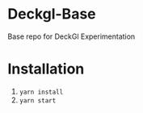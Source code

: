 # Deckgl-Base
Base repo for DeckGl Experimentation

# Installation

1) `yarn install`
2) `yarn start`
